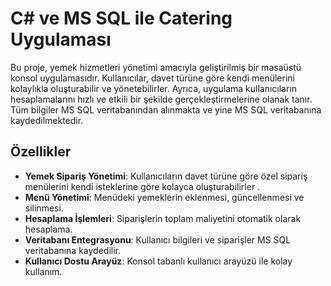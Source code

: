 # C# ve MS SQL ile Catering Uygulaması

Bu proje, yemek hizmetleri yönetimi amacıyla geliştirilmiş bir masaüstü konsol uygulamasıdır. Kullanıcılar, davet türüne göre kendi menülerini kolaylıkla oluşturabilir ve yönetebilirler. Ayrıca, uygulama kullanıcıların hesaplamalarını hızlı ve etkili bir şekilde gerçekleştirmelerine olanak tanır. Tüm bilgiler MS SQL veritabanından alınmakta ve yine MS SQL veritabanına kaydedilmektedir.
## Özellikler
- **Yemek Sipariş Yönetimi**: Kullanıcıların davet türüne göre özel sipariş menülerini kendi isteklerine göre kolayca oluşturabilirler .
- **Menü Yönetimi**: Menüdeki yemeklerin eklenmesi, güncellenmesi ve silinmesi.
- **Hesaplama İşlemleri**: Siparişlerin toplam maliyetini otomatik olarak hesaplama.
- **Veritabanı Entegrasyonu**: Kullanıcı bilgileri ve siparişler MS SQL veritabanına kaydedilir.
- **Kullanıcı Dostu Arayüz**: Konsol tabanlı kullanıcı arayüzü ile kolay kullanım.
